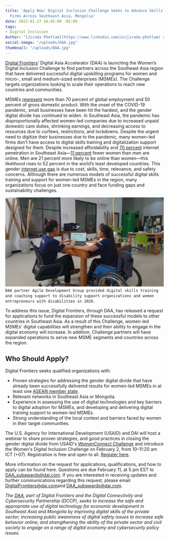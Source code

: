 ```yaml
---
title: 'Apply Now: Digital Inclusion Challenge Seeks to Advance Skills of Women-Led
  Firms Across Southeast Asia, Mongolia'
date: 2022-01-27 16:45:00 -05:00
tags:
- Digital Inclusion
Author: "[Jirada Phetlam](https://www.linkedin.com/in/jirada-phetlam) and [Kate Heuisler](https://www.linkedin.com/in/kate-heuisler-1745326)"
social-image: "/uploads/DAA.jpg"
thumbnail: "/uploads/DAA.jpg"
---
```


[Digital Frontiers](https://www.dai.com/our-work/projects/worldwide-digital-frontiers-df)’ Digital Asia Accelerator (DAA) is launching the Women’s Digital Inclusion Challenge to find partners across the Southeast Asia region that have delivered successful digital upskilling programs for women and micro-, small and medium-sized enterprises (MSMEs). The Challenge targets organizations looking to scale their operations to reach new countries and communities.

MSMEs [represent](https://www.ilo.org/empent/whatsnew/WCMS_749275/lang--en/index.htm) more than 70 percent of global employment and 50 percent of gross domestic product. With the onset of the COVID-19 pandemic, small businesses have been hit the hardest, and the gender digital divide has continued to widen. In Southeast Asia, the pandemic has disproportionally affected women-led companies due to increased unpaid domestic care duties, shrinking earnings, and decreasing access to resources due to curfews, restrictions, and lockdowns. Despite the urgent need to digitize their businesses due to the pandemic, many women-led firms don’t have access to digital skills training and digitalization support designed for them. Despite increased affordability and [70 percent](https://www.statista.com/statistics/487965/internet-penetration-in-southeast-asian-countries/) internet penetration in Southeast Asia—[11 percent](https://webfoundation.org/2020/03/the-gender-gap-in-internet-access-using-a-women-centred-method/) fewer women than men are online. Men are 21 percent more likely to be online than women—this likelihood rises to 52 percent in the world’s least developed countries. This gender [internet use gap](https://solutionscenter.nethope.org/resources/closing-the-gender-digital-divide) is due to cost, skills, time, relevance, and safety concerns. Although there are numerous models of successful digital skills training and support for women-led MSMEs in the region, many organizations focus on just one country and face funding gaps and sustainability challenges.

![DAA.jpg](/uploads/DAA.jpg)`DAA partner Agile Development Group provided digital skills training and coaching support to disability support organizations and women entrepreneurs with disabilities in 2020.`

To address this issue, Digital Frontiers, through DAA, has released a request for applications to fund the expansion of these successful models to other countries in Southeast Asia. As a result of this Challenge, women-led MSMEs' digital capabilities will strengthen and their ability to engage in the digital economy will increase. In addition, Challenge partners will have expanded operations to serve new MSME segments and countries across the region.

## Who Should Apply?

Digital Frontiers seeks qualified organizations with:

* Proven strategies for addressing the gender digital divide that have already been successfully delivered results for women-led MSMEs in at least one [ASEAN member state](https://asean.org/about-asean/member-states/).
* Relevant networks in Southeast Asia or Mongolia.
* Experience in assessing the use of digital technologies and key barriers to digital adoption for MSMEs, and developing and delivering digital training support to women-led MSMEs.
* Strong understanding of the local context and barriers faced by women in their target communities.

The U.S. Agency for International Development (USAID) and DAI will host a webinar to share proven strategies, and good practices in closing the gender digital divide from USAID's [WomenConnect Challenge](https://www.womenconnectchallenge.org/) and introduce the Women's Digital Inclusion Challenge on February 2, from 10–11:20 am ICT (\+07). Registration is free and open to all. [Register here](https://app.livestorm.co/usaid/addressing-southeast-asias-gender-digital-divide-good-practices-and-new-funding-opportunity).

More information on the request for applications, qualifications, and how to apply can be found here. Questions are due February 11, at 5 pm EST to [DAA_subawards@dai.com](mailto:DAA_subawards@dai.com). If you are interested in receiving updates and further communications regarding this request, please email [DigitalFrontiers@dai.com](mailto:DigitalFrontiers@dai.com)and [DAA_subawards@dai.com](mailto:DAA_subawards@dai.com).

*The [DAA](https://www.usaid.gov/indo-pacific-vision/fact-sheets/digital-asia-accelerator), part of Digital Frontiers and the Digital Connectivity and Cybersecurity Partnership (DCCP), seeks to increase the safe and appropriate use of digital technology for economic development in Southeast Asia and Mongolia by improving digital skills of the private sector; increasing public awareness of digital safety issues to increase safe behavior online; and strengthening the ability of the private sector and civil society to engage on a range of digital economy and cybersecurity policy issues.*